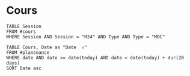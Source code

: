 # Cours
```dataview
TABLE Session
FROM #cours 
WHERE Session AND Session = "H24" AND Type AND Type = "MOC"
```


```dataview
TABLE Cours, Date as "Date  ↑"
FROM #planseance
WHERE date AND date >= date(today) AND date < date(today) + dur(20 days)
SORT Date asc
```